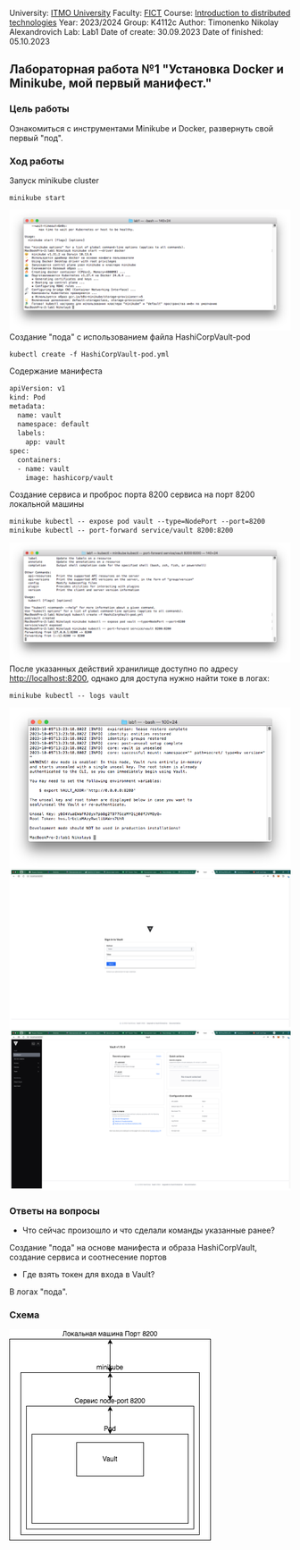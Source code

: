 University: [ITMO University](https://itmo.ru/ru/)
Faculty: [FICT](https://fict.itmo.ru)
Course: [Introduction to distributed technologies](https://github.com/itmo-ict-faculty/introduction-to-distributed-technologies)
Year: 2023/2024
Group: K4112c
Author: Timonenko Nikolay Alexandrovich
Lab: Lab1
Date of create: 30.09.2023
Date of finished: 05.10.2023

## Лабораторная работа №1 "Установка Docker и Minikube, мой первый манифест."
### Цель работы
Ознакомиться с инструментами Minikube и Docker, развернуть свой первый "под".
### Ход работы
Запуск minikube cluster
```
minikube start
```
![img1](img/img1.png)  
Создание "пода" с использованием файла HashiCorpVault-pod
```
kubectl create -f HashiCorpVault-pod.yml 
```
Содержание манифеста
```
apiVersion: v1
kind: Pod
metadata:
  name: vault
  namespace: default
  labels:
    app: vault
spec:
  containers:
  - name: vault
    image: hashicorp/vault

```
Создание сервиса и проброс порта 8200 сервиса на порт 8200 локальной машины
```
minikube kubectl -- expose pod vault --type=NodePort --port=8200
minikube kubectl -- port-forward service/vault 8200:8200
```
![img2](img/img2.png)
После указанных действий хранилище доступно по адресу [http://localhost:8200](http://localhost:8200), однако для доступа нужно найти токе в логах:
```
minikube kubectl -- logs vault
```
![img3](img/img3.png)
![img4](img/img4.png)
![img5](img/img5.png)
### Ответы на вопросы
- Что сейчас произошло и что сделали команды указанные ранее?

Создание "пода" на основе манифеста и образа HashiCorpVault, создание сервиса и соотнесение портов

-  Где взять токен для входа в Vault?

В логах "пода".

### Схема
![schema](schema.png)